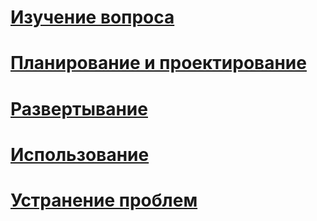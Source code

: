 # [Изучение вопроса](/understand-explore/what-is-ata)
# [Планирование и проектирование](/plan-design/ata-architecture)
# [Развертывание](/advanced-threat-analytics/deploy-use/preinstall-ata)
# [Использование](/advanced-threat-analytics/deploy-use/operate-ata)
# [Устранение проблем](/troubleshoot/troubleshooting-ata-known-errors)


<!--HONumber=Oct16_HO5-->


